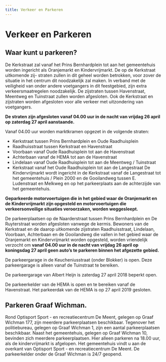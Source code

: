 ```yaml
---
title: Verkeer en Parkeren
---
```


# Verkeer en Parkeren

## Waar kunt u parkeren?

De Kerkstraat zal vanaf het Prins Bernhardplein tot aan het gemeentehuis worden ingericht als Oranjemarkt en Kindervrijmarkt. De op de Kerkstraat uitkomende zij- straten zullen in dit geheel worden betrokken, voor zover de situatie in het centrum dit noodzakelijk zal maken. In verband met de veiligheid van onder andere voetgangers in dit feestgebied, zijn extra verkeersmaatregelen noodzakelijk. De zijstraten tussen Havenstraat, Meentweg en Tuinstraat zullen worden afgesloten. Ook de Kerkstraat en zijstraten worden afgesloten voor alle verkeer met uitzondering van voetgangers.

**De straten zijn afgesloten vanaf 04.00 uur in de nacht van vrijdag 26 april op zaterdag 27 april aanstaande.**

Vanaf 04.00 uur worden marktkramen opgezet in de volgende straten:

- Kerkstraat tussen Prins Bernhardplein en Oude Raadhuisplein
- Raadhuisstraat tussen Kerkstraat en Havenstraat
- Voorbaan vanaf Oude Raadhuisplein tot aan de Havenstraat
- Achterbaan vanaf de HEMA tot aan de Havenstraat
- Lindelaan vanaf Oude Raadhuisplein tot aan de Meentweg / Tuinstraat
- Kerkstraat vanaf het Oude Raadhuisplein tot aan de Langestraat
  De Kindervrijmarkt wordt ingericht in de Kerkstraat vanaf de Langestraat tot het gemeentehuis / Plein 2000 en de Gooilandweg tussen E. Ludenstraat en Melkweg en op het parkeerplaats aan de achterzijde van het gemeentehuis.

**Geparkeerde motorvoertuigen die in het gebied waar de Oranjemarkt en de Kindervrijmarkt zijn opgesteld en motorvoertuigen die verkeersonveilige situaties veroorzaken, worden weggesleept.**

De parkeerplaatsen op de Naarderstraat tussen Prins Bernhardplein en De Ruyterstraat worden afgesloten vanwege de kermis. Bewoners van de Kerkstraat en de daarop uitkomende zijstraten Raadhuisstraat, Lindelaan, Voorbaan, Achterbaan en de Gooilandweg die vallen in het gebied waar de Oranjemarkt en Kindervrijmarkt worden opgesteld, worden vriendelijk verzocht om **vanaf 04.00 uur in de nacht van vrijdag 26 april op koningsdag 27 april geen auto’s te parkeren binnen het afgezette gebied.**

De parkeergarage in de Keucheniusstraat (onder Blokker) is open. Deze parkeergarage is alleen vanaf de Tuinstraat te bereiken.

De parkeergarage van Albert Heijn is zaterdag 27 april 2018 beperkt open.

De parkeerkelder van de HEMA is open en te bereiken vanaf de Havenstraat. Het parkeerdak van de HEMA is op 27 april 2019 gesloten.

## Parkeren Graaf Wichman.

Rond Optisport Sport - en recreatiecentrum De Meent, gelegen op Graaf Wichman 177, zijn meerdere parkeerplaatsen beschikbaar. Tegenover het politiebureau, gelegen op Graaf Wichman 1, zijn een aantal parkeerplaatsen beschikbaar. Naast het gemeentehuis, gelegen op Graaf Wichman 10, bevinden zich meerdere parkeerplaatsen. Hier alleen parkeren na 18.00 uur, als de kindervrijmarkt is afgelopen. Het gemeentehuis vindt u aan de overkant van Optisport Sport - en recreatiecentrum De Meent. De parkeerkelder onder de Graaf Wichman is 24/7 geopend.
